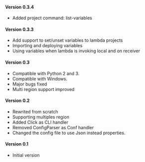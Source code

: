 #### Version 0.3.4

* Added project command: list-variables

#### Version 0.3.3

* Add support to set/unset variables to lambda projects
* Importing and deploying variables
* Using variables when lambda is invoking local and on receiver

#### Version 0.3

* Compatible with Python 2 and 3.
* Compatible with Windows.
* Major bugs fixed
* Multi region support improved

#### Version 0.2

* Rewrited from scratch
* Supporting multiples region
* Added Click as CLI handler
* Removed ConfigParser as Conf handler
* Changed the config file to use Json instead properties.


#### Version 0.1

* Initial version
